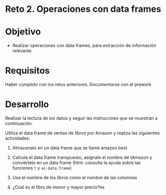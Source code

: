# Reto 2. Operaciones con data frames

# Objetivo

- Realizar operaciones con data frames, para extracción de información relevante 

# Requisitos

Haber cumplido con los retos anteriores. Documentarse con el prework 

# Desarrollo

Realizar la lectura de los datos y seguir las instruccines que se muestran a continuación.

Utiliza el data frame de ventas de libros por Amazon y realiza las siguientes actividades:

1. Almacenalo en un data frame que se llame amazon.best

2. Calcula el data frame transpuesto, asígnale el nombre de tAmazon y conviértelo en un data frame 
(Hint: consulta la ayuda sobre las funciones `t` y `as.data.frame`)

3. Usa el nombre de los libros como el nombre de las columnas

4. ¿Cúal es el libro de menor y mayor precio?es
